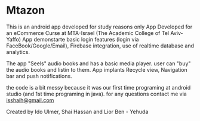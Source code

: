 # Mtazon
This is an android app developed for study reasons only
App Developed for an eCommerce Curse at MTA-Israel (The Academic College of Tel Aviv-Yaffo)
App demonstarte basic login features (login via FaceBook/Google/Email), Firebase integration, use of realtime database and analytics.

The app "Seels" audio books and has a basic media player. user can "buy" the audio books and listin to them.
App implants Recycle view, Navigation bar and push notifications.

the code is a bit messy because it was our first time programing at android studio (and 1st time programing in java).
for any questions contact me via isshaih@gmail.com

Created by Ido Ulmer, Shai Hassan and Lior Ben - Yehuda
